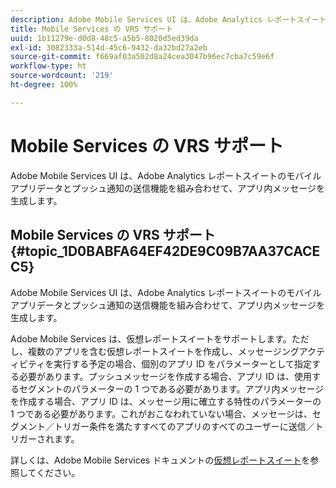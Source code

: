 ```yaml
---
description: Adobe Mobile Services UI は、Adobe Analytics レポートスイートのモバイルアプリデータとプッシュ通知の送信機能を組み合わせて、アプリ内メッセージを生成します。
title: Mobile Services の VRS サポート
uuid: 1b11279e-d0d8-48c5-a5b5-8020d5ed39da
exl-id: 3082333a-514d-45c6-9432-da32bd27a2eb
source-git-commit: f669af03a502d8a24cea3047b96ec7cba7c59e6f
workflow-type: ht
source-wordcount: '219'
ht-degree: 100%

---
```


# Mobile Services の VRS サポート

Adobe Mobile Services UI は、Adobe Analytics レポートスイートのモバイルアプリデータとプッシュ通知の送信機能を組み合わせて、アプリ内メッセージを生成します。

## Mobile Services の VRS サポート {#topic_1D0BABFA64EF42DE9C09B7AA37CACEC5}

Adobe Mobile Services UI は、Adobe Analytics レポートスイートのモバイルアプリデータとプッシュ通知の送信機能を組み合わせて、アプリ内メッセージを生成します。

Adobe Mobile Services は、仮想レポートスイートをサポートします。ただし、複数のアプリを含む仮想レポートスイートを作成し、メッセージングアクティビティを実行する予定の場合、個別のアプリ ID をパラメーターとして指定する必要があります。プッシュメッセージを作成する場合、アプリ ID は、使用するセグメントのパラメーターの 1 つである必要があります。アプリ内メッセージを作成する場合、アプリ ID は、メッセージ用に確立する特性のパラメーターの 1 つである必要があります。これがおこなわれていない場合、メッセージは、セグメント／トリガー条件を満たすすべてのアプリのすべてのユーザーに送信／トリガーされます。

詳しくは、Adobe Mobile Services ドキュメントの[仮想レポートスイート](https://experienceleague.adobe.com/docs/mobile-services/using/manage-apps-ug/c-mob-vrs.html?lang=ja)を参照してください。
